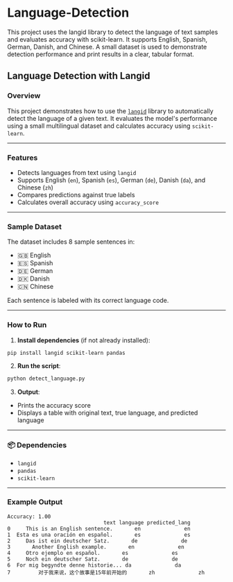 # Language-Detection
This project uses the langid library to detect the language of text samples and evaluates accuracy with scikit-learn. It supports English, Spanish, German, Danish, and Chinese. A small dataset is used to demonstrate detection performance and print results in a clear, tabular format.

## Language Detection with Langid

### Overview

This project demonstrates how to use the [`langid`](https://github.com/saffsd/langid.py) library to automatically detect the language of a given text. It evaluates the model's performance using a small multilingual dataset and calculates accuracy using `scikit-learn`.

---

### Features

- Detects languages from text using `langid`
- Supports English (`en`), Spanish (`es`), German (`de`), Danish (`da`), and Chinese (`zh`)
- Compares predictions against true labels
- Calculates overall accuracy using `accuracy_score`

---

### Sample Dataset

The dataset includes 8 sample sentences in:
- 🇬🇧 English  
- 🇪🇸 Spanish  
- 🇩🇪 German  
- 🇩🇰 Danish  
- 🇨🇳 Chinese

Each sentence is labeled with its correct language code.

---

### How to Run

1. **Install dependencies** (if not already installed):

```bash
pip install langid scikit-learn pandas
```

2. **Run the script**:

```bash
python detect_language.py
```

3. **Output**:
- Prints the accuracy score
- Displays a table with original text, true language, and predicted language

---

### 📦 Dependencies

- `langid`
- `pandas`
- `scikit-learn`

---

### Example Output

```
Accuracy: 1.00
                               text language predicted_lang
0     This is an English sentence.       en              en
1  Esta es una oración en español.       es              es
2     Das ist ein deutscher Satz.       de              de
3       Another English example.       en              en
4     Otro ejemplo en español.       es              es
5     Noch ein deutscher Satz.       de              de
6  For mig begyndte denne historie... da              da
7         对于我来说，这个故事是15年前开始的       zh              zh
